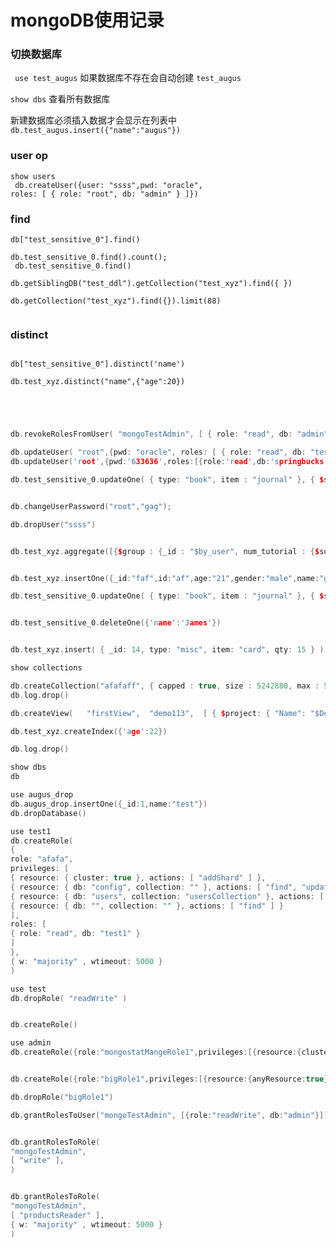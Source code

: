 # mongoDB使用记录


### 切换数据库

<code> use test_augus</code> 如果数据库不存在会自动创建 <code>test_augus</code>

<code>show dbs</code> 查看所有数据库

新建数据库必须插入数据才会显示在列表中 <code>db.test_augus.insert({"name":"augus"})</code>


### user op
<code>show users<br>
db.createUser({user: "ssss",pwd: "oracle", roles: [ { role: "root", db: "admin" } ]})<br></code>

### find
<code>db["test_sensitive_0"].find()<br>
db.test_sensitive_0.find().count();<br>
db.test_sensitive_0.find()<br>
db.getSiblingDB("test_ddl").getCollection("test_xyz").find({ })<br>
db.getCollection("test_xyz").find({}).limit(88)<br>
</code>

### distinct
<code>
db["test_sensitive_0"].distinct('name')<br>
db.test_xyz.distinct("name",{"age":20})<br>
</code>




```c++



db.revokeRolesFromUser( "mongoTestAdmin", [ { role: "read", db: "admin" }, "readWrite" ], { w: "majority" } )

db.updateUser( "root",{pwd: "oracle", roles: [ { role: "read", db: "test1" } ]})
db.updateUser('root',{pwd:'633636',roles:[{role:'read',db:'springbucks'}]})

db.test_sensitive_0.updateOne( { type: "book", item : "journal" }, { $set : { qty: 10 } }, { upsert :true } )


db.changeUserPassword("root","gag");

db.dropUser("ssss")


db.test_xyz.aggregate([{$group : {_id : "$by_user", num_tutorial : {$sum : 1}}}])


db.test_xyz.insertOne({_id:"faf",id:"af",age:"21",gender:"male",name:"gag"})

db.test_sensitive_0.updateOne( { type: "book", item : "journal" }, { $set : { qty: 10 } }, { upsert :true } )


db.test_sensitive_0.deleteOne({'name':'James'})


db.test_xyz.insert( { _id: 14, type: "misc", item: "card", qty: 15 } )

show collections

db.createCollection("afafaff", { capped : true, size : 5242880, max : 5000 } )
db.log.drop()

db.createView(   "firstView",  "demo113",  [ { $project: { "Name": "$Details.Name", Subject: 1 } } ])

db.test_xyz.createIndex({'age':22})

db.log.drop()

show dbs
db

use augus_drop
db.augus_drop.insertOne({_id:1,name:"test"})
db.dropDatabase()

use test1
db.createRole(
{
role: "afafa",
privileges: [
{ resource: { cluster: true }, actions: [ "addShard" ] },
{ resource: { db: "config", collection: "" }, actions: [ "find", "update", "insert", "remove" ] },
{ resource: { db: "users", collection: "usersCollection" }, actions: [ "update", "insert", "remove" ] },
{ resource: { db: "", collection: "" }, actions: [ "find" ] }
],
roles: [
{ role: "read", db: "test1" }
]
},
{ w: "majority" , wtimeout: 5000 }
)

use test
db.dropRole( "readWrite" )


db.createRole()

use admin
db.createRole({role:"mongostatMangeRole1",privileges:[{resource:{cluster:true},actions:["serverStatus"]}]})


db.createRole({role:"bigRole1",privileges:[{resource:{anyResource:true},actions:["anyAction"]}],roles:[]})

db.dropRole("bigRole1")

db.grantRolesToUser("mongoTestAdmin", [{role:"readWrite", db:"admin"}])


db.grantRolesToRole(
"mongoTestAdmin",
[ "write" ],
)


db.grantRolesToRole(
"mongoTestAdmin",
[ "productsReader" ],
{ w: "majority" , wtimeout: 5000 }
)






```